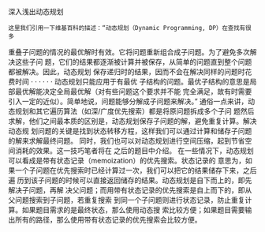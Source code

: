 深入浅出动态规划

    这里我们引用一下维基百科的描述：“动态规划（Dynamic Programming, DP）在查找有很多
重叠子问题的情况的最优解时有效。它将问题重新组合成子问题。为了避免多次解决这些子问
题，它们的结果都逐渐被计算并被保存，从简单的问题直到整个问题都被解决。因此，动态规划
保存递归时的结果，因而不会在解决同样的问题时花费时间 · · · · · · 动态规划只能应用于有最优 子结构的问题。最优子结构的意思是局部最优解能决定全局最优解（对有些问题这个要求并不能
完全满足，故有时需要引入一定的近似）。简单地说，问题能够分解成子问题来解决。”
    通俗一点来讲，动态规划和其它遍历算法（如深/广度优先搜索）都是将原问题拆成多个子问
题然后求解，他们之间最本质的区别是，动态规划保存子问题的解，避免重复计算。解决动态规
划问题的关键是找到状态转移方程，这样我们可以通过计算和储存子问题的解来求解最终问题。
同时，我们也可以对动态规划进行空间压缩，起到节省空间消耗的效果。这一技巧笔者将在
之后的题目中介绍。
    在一些情况下，动态规划可以看成是带有状态记录（memoization）的优先搜索。状态记录的
意思为，如果一个子问题在优先搜索时已经计算过一次，我们可以把它的结果储存下来，之后遍
历到该子问题的时候可以直接返回储存的结果。动态规划是自下而上的，即先解决子问题，再解
决父问题；而用带有状态记录的优先搜索是自上而下的，即从父问题搜索到子问题，若重复搜索
到同一个子问题则进行状态记录，防止重复计算。如果题目需求的是最终状态，那么使用动态搜
索比较方便；如果题目需要输出所有的路径，那么使用带有状态记录的优先搜索会比较方便。